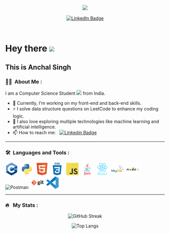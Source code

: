 
<p align="center"><img src="https://media1.giphy.com/media/L1R1tvI9svkIWwpVYr/giphy.gif?cid=790b761177838c1a20253203f5718f6be8fb4af140879430&rid=giphy.gif&ct=gif" width="400"/></p>
<p align="center">
<a href="https://www.linkedin.com/in/anchal-singh-110b131a6/"><img src="https://img.shields.io/badge/LinkedIn-blue?style=for-the-badge&logo=linkedin&logoColor=white" alt="LinkedIn Badge"></a>
</p>

<p align="center"><img src="https://komarev.com/ghpvc/?username=anchalsinghrajput&style=flat-square&color=blue" alt=""></p>
<h1>Hey there <img src="https://media.giphy.com/media/hvRJCLFzcasrR4ia7z/giphy.gif" width="40"></h1>
<h2>This is Anchal Singh</h2>

### :woman_technologist: &nbsp;About Me :

I am a Computer Science Student <img src="https://media.giphy.com/media/WUlplcMpOCEmTGBtBW/giphy.gif" width="30"> from India.

- 🔭 Currently, I'm working on my front-end and back-end skills. 
- ⚡ I solve data structure questions on LeetCode to enhance my coding logic. 
- 🌱 I also love exploring multiple technologies like machine learning and artificial intelligence.
- 📫 How to reach me: &nbsp; [![Linkedin Badge](https://img.shields.io/badge/-Anchal-blue?style=flat&logo=Linkedin&logoColor=white)](https://www.linkedin.com/in/anchal-singh-110b131a6/)

---

### 🛠 &nbsp;Languages and Tools :

<p>
<img src="https://raw.githubusercontent.com/devicons/devicon/master/icons/cplusplus/cplusplus-original.svg" title="cpp" alt="cpp" width="40" height="40"/>&nbsp;
<img src="https://raw.githubusercontent.com/devicons/devicon/master/icons/python/python-original.svg" title="pyhton" alt="python" width="40" height="40"/>&nbsp;
<img src="https://github.com/devicons/devicon/blob/master/icons/html5/html5-original.svg" title="HTML5" alt="HTML" width="40" height="40"/>&nbsp;
<img src="https://github.com/devicons/devicon/blob/master/icons/css3/css3-plain-wordmark.svg"  title="CSS3" alt="CSS" width="40" height="40"/>&nbsp;
<img src="https://github.com/devicons/devicon/blob/master/icons/javascript/javascript-original.svg" title="JavaScript" alt="JavaScript" width="40" height="40"/>&nbsp;
<img src="https://github.com/devicons/devicon/blob/master/icons/java/java-original-wordmark.svg" title="Java" alt="Java" width="40" height="40"/>&nbsp;
<img src="https://github.com/devicons/devicon/blob/master/icons/react/react-original-wordmark.svg" title="React" alt="React" width="40" height="40"/>&nbsp;
<img src="https://github.com/devicons/devicon/blob/master/icons/mysql/mysql-original-wordmark.svg" title="MySQL"  alt="MySQL" width="40" height="40"/>&nbsp;
<img src="https://github.com/devicons/devicon/blob/master/icons/nodejs/nodejs-original-wordmark.svg" title="NodeJS" alt="NodeJS" width="40" height="40"/>&nbsp;
<img src="https://www.vectorlogo.zone/logos/getpostman/getpostman-icon.svg" title="Postman"  alt="Postman" width="40" height="40"/>&nbsp;
<img src="https://github.com/devicons/devicon/blob/master/icons/git/git-original-wordmark.svg" title="Git" **alt="Git" width="40" height="40"/>&nbsp;
<img src="https://raw.githubusercontent.com/devicons/devicon/master/icons/vscode/vscode-original.svg" title="vscode"  alt="vscode" width="40" height="40"/>&nbsp;
</p>

---

### 🔥 &nbsp; My Stats :
<div align="center">
  
![GitHub Streak](http://github-readme-streak-stats.herokuapp.com?user=anchalsinghrajput&theme=dark&background=000000)
  
</div>
<div align="center">
  
![Top Langs](https://github-readme-stats.vercel.app/api/top-langs/?username=anchalsinghrajput&layout=compact&theme=vision-friendly-dark)

</div>
